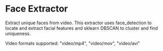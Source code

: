 # Face Extractor

Extract unique faces from video. This extractor uses face_detection to locate and extract facial features and sklearn DBSCAN to cluster and find uniqueness.

Video formats supported: "video/mp4", "video/mov", "video/avi"